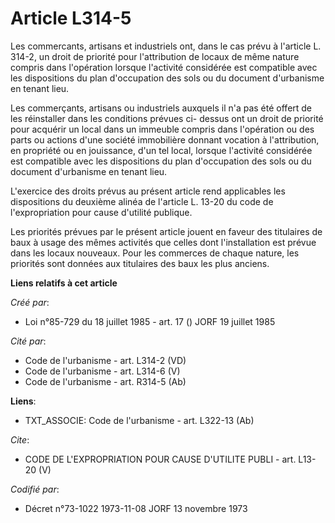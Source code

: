 # Article L314-5

Les commercants, artisans et industriels ont, dans le cas prévu à l'article L. 314-2, un droit de priorité pour l'attribution
de locaux de même nature compris dans l'opération lorsque l'activité considérée est compatible avec les dispositions du plan
d'occupation des sols ou du document d'urbanisme en tenant lieu.

Les commerçants, artisans ou industriels auxquels il n'a pas été offert de les réinstaller dans les conditions prévues ci-
dessus ont un droit de priorité pour acquérir un local dans un immeuble compris dans l'opération ou des parts ou actions
d'une société immobilière donnant vocation à l'attribution, en propriété ou en jouissance, d'un tel local, lorsque l'activité
considérée est compatible avec les dispositions du plan d'occupation des sols ou du document d'urbanisme en tenant lieu.

L'exercice des droits prévus au présent article rend applicables les dispositions du deuxième alinéa de l'article L. 13-20 du
code de l'expropriation pour cause d'utilité publique.

Les priorités prévues par le présent article jouent en faveur des titulaires de baux à usage des mêmes activités que celles
dont l'installation est prévue dans les locaux nouveaux. Pour les commerces de chaque nature, les priorités sont données aux
titulaires des baux les plus anciens.

**Liens relatifs à cet article**

_Créé par_:

  - Loi n°85-729 du 18 juillet 1985 - art. 17 () JORF 19 juillet 1985

_Cité par_:

  - Code de l'urbanisme - art. L314-2 (VD)
  - Code de l'urbanisme - art. L314-6 (V)
  - Code de l'urbanisme - art. R314-5 (Ab)

**Liens**:

  - TXT_ASSOCIE: Code de l'urbanisme - art. L322-13 (Ab)

_Cite_:

  - CODE DE L'EXPROPRIATION POUR CAUSE D'UTILITE PUBLI - art. L13-20 (V)

_Codifié par_:

  - Décret n°73-1022 1973-11-08 JORF 13 novembre 1973
